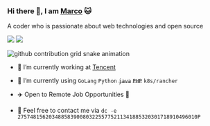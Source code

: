 <!--
**m9rco/m9rco** is a ✨ _special_ ✨ repository because its `README.md` (this file) appears on your GitHub profile.

Here are some ideas to get you started:

* 🔭 I’m currently working on ...
* 🌱 I’m currently learning ...
* 👯 I’m looking to collaborate on ...
* 🤔 I’m looking for help with ...
* 💬 Ask me about ...
* 📫 How to reach me: ...
* 😄 Pronouns: ...
* ⚡ Fun fact: ...
-->

### Hi there 👋, I am [Marco](https://github.com/m9rco) 🐱 

  A coder who is passionate about web technologies and open source


![](https://github-readme-stats.vercel.app/api?username=m9rco&show_icons=true&line_height=21&show_icons=true&theme=vue&hide_border=true)
![](https://github-readme-stats.vercel.app/api/top-langs/?username=m9rco&show_icons=true&layout=compact&theme=vue&hide_border=true&hide=html,css)

![github contribution grid snake animation](https://raw.githubusercontent.com/m9rco/m9rco/output/github-contribution-grid-snake.svg)

* 🔭 I’m currently working at [Tencent](https://www.tencent.com/)

* 🌱 I’m currently using `GoLang` `Python` <del>`java`</del>  <del>`PHP`</del> `k8s/rancher`

* ✈️ Open to Remote Job Opportunities 🍻

* 👀 Feel free to contact me via `dc -e 2757481562034885839008032255775211341885320301718910496010P`
